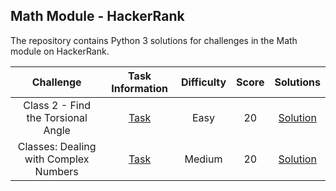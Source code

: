 ## Math Module - HackerRank
The repository contains Python 3 solutions for challenges in the Math module on HackerRank.

|            Challenge                      |                                 Task Information                                                                    |    Difficulty  |  Score  |                            Solutions                         |
|:-----------------------------------------:|:-------------------------------------------------------------------------------------------------------------------:|:--------------:|:-------:|:------------------------------------------------------------:|
|   Class 2 - Find the Torsional Angle      |  [Task](https://www.hackerrank.com/challenges/class-2-find-the-torsional-angle/problem?isFullScreen=true)           |      Easy      |    20   | [Solution](Class%20220-20Find20the20Torsional20Angle)        |
|   Classes: Dealing with Complex Numbers   |  [Task](https://www.hackerrank.com/challenges/class-1-dealing-with-complex-numbers/problem?isFullScreen=true)       |      Medium    |    20   | [Solution](Classes:%20Dealing%20with%20Complex%20Numbers)    |
